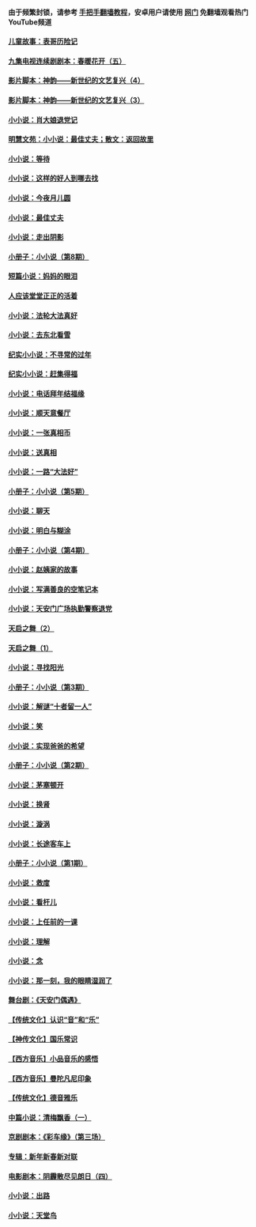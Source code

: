 #### 由于频繁封锁，请参考 [手把手翻墙教程](https://github.com/gfw-breaker/guides/wiki/)，安卓用户请使用 [网门](https://github.com/gfw-breaker/nogfw/blob/master/dl.md?t=05072200) 免翻墙观看热门YouTube频道 

#### [儿童故事：表哥历险记](../pages/328/383535.md?t=05072200) 

#### [九集电视连续剧剧本：春暖花开（五）](../pages/328/275919.md?t=05072200) 

#### [影片脚本：神韵——新世纪的文艺复兴（4）](../pages/328/266089.md?t=05072200) 

#### [影片脚本：神韵——新世纪的文艺复兴（3）](../pages/328/266087.md?t=05072200) 

#### [小小说：肖大娘退党记](../pages/328/239807.md?t=05072200) 

#### [明慧文苑：小小说：最佳丈夫；散文：返回故里](../pages/328/3439.md?t=05072200) 

#### [小小说：等待](../pages/328/223927.md?t=05072200) 

#### [小小说：这样的好人到哪去找](../pages/328/209396.md?t=05072200) 

#### [小小说：今夜月儿圆](../pages/328/193588.md?t=05072200) 

#### [小小说：最佳丈夫](../pages/328/190938.md?t=05072200) 

#### [小小说：走出阴影](../pages/328/190744.md?t=05072200) 

#### [小册子：小小说（第8期）](../pages/328/188202.md?t=05072200) 

#### [短篇小说：妈妈的眼泪](../pages/328/187712.md?t=05072200) 

#### [人应该堂堂正正的活着](../pages/328/182430.md?t=05072200) 

#### [小小说：法轮大法真好](../pages/328/174669.md?t=05072200) 

#### [小小说：去东北看雪](../pages/328/173882.md?t=05072200) 

#### [纪实小小说：不寻常的过年](../pages/328/173187.md?t=05072200) 

#### [纪实小小说：赶集得福](../pages/328/172652.md?t=05072200) 

#### [小小说：电话拜年结福缘](../pages/328/172533.md?t=05072200) 

#### [小小说：顺天意餐厅](../pages/328/170182.md?t=05072200) 

#### [小小说：一张真相币](../pages/328/169410.md?t=05072200) 

#### [小小说：送真相](../pages/328/166713.md?t=05072200) 

#### [小小说：一路“大法好”](../pages/328/162016.md?t=05072200) 

#### [小册子：小小说（第5期）](../pages/328/161131.md?t=05072200) 

#### [小小说：聊天](../pages/328/159640.md?t=05072200) 

#### [小小说：明白与糊涂](../pages/328/158101.md?t=05072200) 

#### [小册子：小小说（第4期）](../pages/328/158006.md?t=05072200) 

#### [小小说：赵姨家的故事](../pages/328/157843.md?t=05072200) 

#### [小小说：写满善良的空笔记本](../pages/328/157382.md?t=05072200) 

#### [小小说：天安门广场执勤警察退党](../pages/328/156982.md?t=05072200) 

#### [天启之舞（2）](../pages/328/153440.md?t=05072200) 

#### [天启之舞（1）](../pages/328/153439.md?t=05072200) 

#### [小小说：寻找阳光](../pages/328/153065.md?t=05072200) 

#### [小册子：小小说（第3期）](../pages/328/151715.md?t=05072200) 

#### [小小说：解谜“十者留一人”](../pages/328/148967.md?t=05072200) 

#### [小小说：笑](../pages/328/148905.md?t=05072200) 

#### [小小说：实现爸爸的希望](../pages/328/148096.md?t=05072200) 

#### [小册子：小小说（第2期）](../pages/328/147214.md?t=05072200) 

#### [小小说：茅塞顿开](../pages/328/147030.md?t=05072200) 

#### [小小说：换肾](../pages/328/146770.md?t=05072200) 

#### [小小说：漩涡](../pages/328/146683.md?t=05072200) 

#### [小小说：长途客车上](../pages/328/145076.md?t=05072200) 

#### [小册子：小小说（第1期）](../pages/328/143963.md?t=05072200) 

#### [小小说：救度](../pages/328/143927.md?t=05072200) 

#### [小小说：看杆儿](../pages/328/142137.md?t=05072200) 

#### [小小说：上任前的一课](../pages/328/140808.md?t=05072200) 

#### [小小说：理解](../pages/328/140476.md?t=05072200) 

#### [小小说：念](../pages/328/139513.md?t=05072200) 

#### [小小说：那一刻，我的眼睛湿润了](../pages/328/138476.md?t=05072200) 

#### [舞台剧：《天安门偶遇》](../pages/328/117155.md?t=05072200) 

#### [【传统文化】认识“音”和“乐”](../pages/328/108667.md?t=05072200) 

#### [【神传文化】国乐常识](../pages/328/104225.md?t=05072200) 

#### [【西方音乐】小品音乐的感悟](../pages/328/102924.md?t=05072200) 

#### [【西方音乐】曼陀凡尼印象](../pages/328/102922.md?t=05072200) 

#### [【传统文化】德音雅乐](../pages/328/102923.md?t=05072200) 

#### [中篇小说：清梅飘香（一）](../pages/328/101058.md?t=05072200) 

#### [京剧剧本：《彩车缘》（第三场）](../pages/328/96434.md?t=05072200) 

#### [专辑：新年新春新对联](../pages/328/94991.md?t=05072200) 

#### [电影剧本：阴霾散尽见朗日（四）](../pages/328/87081.md?t=05072200) 

#### [小小说：出路](../pages/328/84848.md?t=05072200) 

#### [小小说：天堂鸟](../pages/328/83084.md?t=05072200) 

